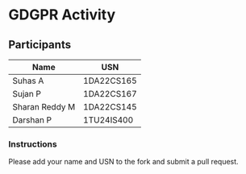 # GDGPR Activity

## Participants

| Name   | USN        |
|--------|------------|
| Suhas A| 1DA22CS165 |
| Sujan P| 1DA22CS167 |
| Sharan Reddy M| 1DA22CS145|
| Darshan P| 1TU24IS400|

### Instructions
Please add your name and USN to the fork and submit a pull request.

